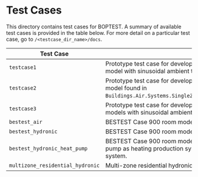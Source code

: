 # Test Cases

This directory contains test cases for BOPTEST.  A summary of available test cases is provided in the table below.  For more detail on a particular test case, go to ``/<testcase_dir_name>/docs``.

| Test Case                                                             | Description                                               |
|-----------------------------------------------------------------------|-----------------------------------------------------------|
| ``testcase1`` | Prototype test case for development purposes.  Single-zone R1C1 room model with sinusoidal ambient temperature and heater.|
| ``testcase2``| Prototype test case for development purposes.  Based on the single-zone AHU model found in ``Buildings.Air.Systems.SingleZone.VAV.Examples.ChillerDXHeatingEconomizer``.|
| ``testcase3``| Prototype test case for development purposes.  Two single-zone R1C1 room models with sinusoidal ambient temperature and individual heaters.|
| ``bestest_air``| BESTEST Case 900 room model with idealized fan coil unit.|
| ``bestest_hydronic``| BESTEST Case 900 room model with gas boiler and radiator.|
| ``bestest_hydronic_heat_pump``| BESTEST Case 900 room model, scaled by four in floor area, that uses a heat pump as heating production system and floor heating as heating emission system.|
| ``multizone_residential_hydronic``| Multi-zone residential hydronic model with gas boiler and radiators. |
